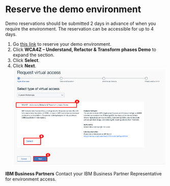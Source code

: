 # Reserve the demo environment

Demo reservations should be submitted 2 days in advance of when you require the environment. The reservation can be accessible for up to 4 days.

1. Go <a href="https://zva.wdc1a.cirrus.ibm.com/workshoptemplate?id=a354090dd4e46f36a71e90eacf7abd12" target="_blank">this link</a> to reserve your demo environment.
2. Click **WCA4Z – Understand, Refactor & Transform phases Demo** to expand the section.
3. Click **Select**.
4. Click **Next**.
   ![](images/reserve1.png)

**IBM Business Partners** 
Contact your IBM Business Partner Representative for environment access. 
